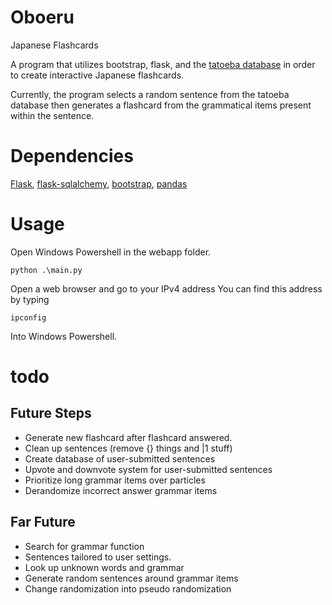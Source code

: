# Oboeru
Japanese Flashcards

A program that utilizes bootstrap, flask, and the [tatoeba database](https://tatoeba.org/eng/downloads) in order to create interactive Japanese flashcards.

Currently, the program selects a random sentence from the tatoeba database then generates a flashcard from the grammatical items present within the sentence.

# Dependencies
[Flask](http://flask.pocoo.org/), [flask-sqlalchemy](https://flask-sqlalchemy.palletsprojects.com/en/2.x/), [bootstrap](https://getbootstrap.com/docs/4.0/getting-started/introduction/), [pandas](https://pandas.pydata.org/pandas-docs/stable/reference/api/pandas.DataFrame.html)

# Usage
Open Windows Powershell in the webapp folder.
```
python .\main.py 
```
Open a web browser and go to your IPv4 address
You can find this address by typing
```
ipconfig
```
Into Windows Powershell.

# todo
## Future Steps
* Generate new flashcard after flashcard answered.
* Clean up sentences (remove {} things and |1 stuff)
* Create database of user-submitted sentences
* Upvote and downvote system for user-submitted sentences
* Prioritize long grammar items over particles
* Derandomize incorrect answer grammar items
## Far Future
* Search for grammar function
* Sentences tailored to user settings.
* Look up unknown words and grammar
* Generate random sentences around grammar items
* Change randomization into pseudo randomization
